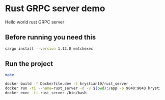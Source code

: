 # Rust GRPC server demo

Hello world rust GRPC server

## Before running you need this
```sh
cargo install --version 1.12.0 watchexec
```

## Run the project
```sh
make
```

```sh
docker build -f Dockerfile.dev -t krystian19/rust_server .
docker run -ti --name=rust_server -d -v $(pwd):/app -p 9040:9040 krystian19/rust_server
docker exec -ti rust_server /bin/bash
```